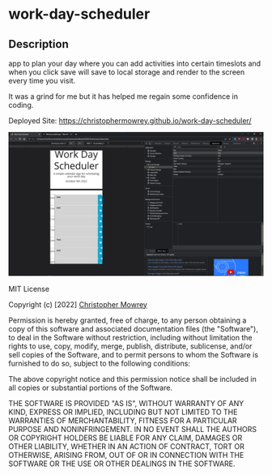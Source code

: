 # work-day-scheduler

## Description
app to plan your day where you can add activities into certain timeslots and when you click save will save to local storage and render to the screen every time you visit. 

It was a grind for me but it has helped me regain some confidence in coding.

Deployed Site:
 https://christophermowrey.github.io/work-day-scheduler/

![screenshot](./assets/images/screenshot.png)

MIT License

Copyright (c) [2022] [Christopher Mowrey](christophermowrey.github.com)

Permission is hereby granted, free of charge, to any person obtaining a copy
of this software and associated documentation files (the "Software"), to deal
in the Software without restriction, including without limitation the rights
to use, copy, modify, merge, publish, distribute, sublicense, and/or sell
copies of the Software, and to permit persons to whom the Software is
furnished to do so, subject to the following conditions:

The above copyright notice and this permission notice shall be included in all
copies or substantial portions of the Software.

THE SOFTWARE IS PROVIDED "AS IS", WITHOUT WARRANTY OF ANY KIND, EXPRESS OR
IMPLIED, INCLUDING BUT NOT LIMITED TO THE WARRANTIES OF MERCHANTABILITY,
FITNESS FOR A PARTICULAR PURPOSE AND NONINFRINGEMENT. IN NO EVENT SHALL THE
AUTHORS OR COPYRIGHT HOLDERS BE LIABLE FOR ANY CLAIM, DAMAGES OR OTHER
LIABILITY, WHETHER IN AN ACTION OF CONTRACT, TORT OR OTHERWISE, ARISING FROM,
OUT OF OR IN CONNECTION WITH THE SOFTWARE OR THE USE OR OTHER DEALINGS IN THE
SOFTWARE.